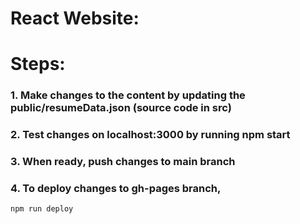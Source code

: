 # React Website:

# Steps:

### 1. Make changes to the content by updating the public/resumeData.json (source code in src)

### 2. Test changes on localhost:3000 by running npm start

### 3. When ready, push changes to main branch

### 4. To deploy changes to gh-pages branch, 
```shell
npm run deploy
```


<!-- #### This project uses the react particle background component library [https://github.com/lindelof/particles-bg](https://github.com/lindelof/particles-bg). It's very simple. Anyone can be a Musketeer with it.

![img](https://github.com/lindelof/particles-bg/raw/master/image/03.jpg?raw=true)

# Description
This project forks from [https://github.com/tbakerx/react-resume-template](https://github.com/tbakerx/react-resume-template), I made some modifications and adjustments, thanks to the [author](https://github.com/tbakerx).

![img](https://github.com/nordicgiant2/react-nice-resume/blob/master/public/images/img2.jpg?raw=true) -->

<!-- # Run Project
### 1. Clone the project

### 2. Run the project
```shell
npm i
npm start
```

### 3. Build -->
<!-- ```shell
npm run build
``` -->
